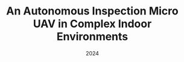 ---
layout: project
type: project
image: img/micro-uav/micro_uav.jpg
title: "An Autonomous Inspection Micro UAV in Complex Indoor Environments"
date: 2024
published: true
labels:
  - State Estimation
  - Geometry Control
  - Navigation
  - Robotics
summary: "A fully Autonoumous micro UAV(2.5 inches) for inspection in complex indoor environments. Electronics, softwares and algorithms are all made from scratch."
---